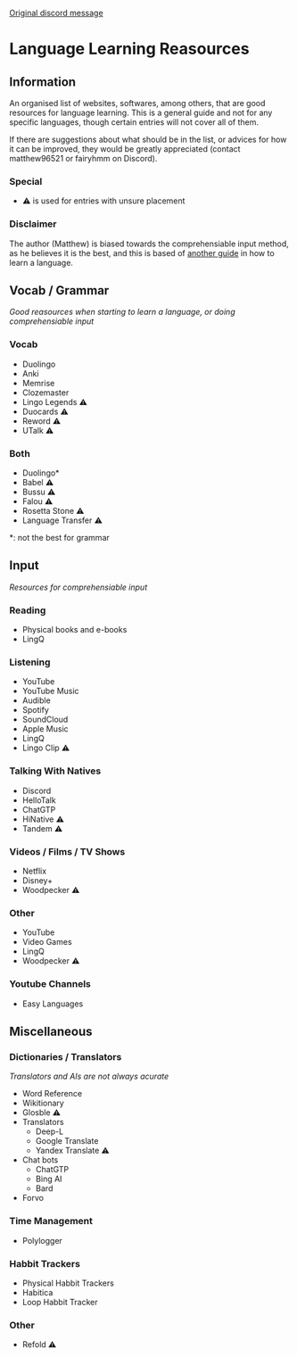 [Original discord message](https://discord.com/channels/949775981026115604/949795298178379787/1144655078855282748)

# Language Learning Reasources
## Information
An organised list of websites, softwares, among others, that are good resources for language learning. This is a general guide and not for any specific languages, though certain entries will not cover all of them.

If there are suggestions about what should be in the list, or advices for how it can be improved, they would be greatly appreciated (contact matthew96521 or fairyhmm on Discord).

### Special
- ⚠️ is used for entries with unsure placement

### Disclaimer
The author (Matthew) is biased towards the comprehensiable input method, as he believes it is the best, and this is based of [another guide](https://discord.com/channels/949775981026115604/949795298178379787/1142076372236386334) in how to learn a language.

## Vocab / Grammar
*Good reasources when starting to learn a language, or doing comprehensiable input*

### Vocab
- Duolingo
- Anki
- Memrise
- Clozemaster
- Lingo Legends ⚠️
- Duocards ⚠️
- Reword ⚠️
- UTalk ⚠️

### Both
- Duolingo*
- Babel ⚠️
- Bussu ⚠️
- Falou ⚠️
- Rosetta Stone ⚠️
- Language Transfer ⚠️

*: not the best for grammar
## Input
*Resources for comprehensiable input*

### Reading
- Physical books and e-books
- LingQ

### Listening
- YouTube
- YouTube Music
- Audible
- Spotify
- SoundCloud
- Apple Music
- LingQ
- Lingo Clip ⚠️

### Talking With Natives
- Discord
- HelloTalk
- ChatGTP
- HiNative ⚠️
- Tandem ⚠️

### Videos / Films / TV Shows
- Netflix
- Disney+
- Woodpecker ⚠️

### Other
- YouTube
- Video Games
- LingQ
- Woodpecker ⚠️

### Youtube Channels
- Easy Languages

## Miscellaneous
### Dictionaries / Translators
*Translators and AIs are not always acurate*
- Word Reference
- Wikitionary
- Glosble ⚠️
- Translators
    - Deep-L
    - Google Translate
    - Yandex Translate ⚠️
- Chat bots
    - ChatGTP
    - Bing AI
    - Bard
- Forvo 

### Time Management
- Polylogger

### Habbit Trackers
- Physical Habbit Trackers
- Habitica
- Loop Habbit Tracker

### Other
- Refold ⚠️
